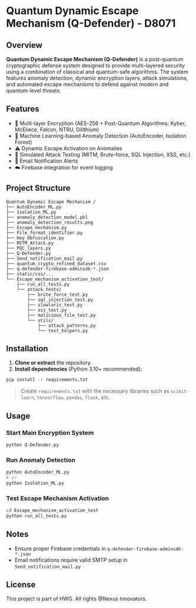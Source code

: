 
# Quantum Dynamic Escape Mechanism (Q-Defender) - D8071 

## Overview

**Quantum Dynamic Escape Mechanism (Q-Defender)** is a post-quantum cryptographic defense system designed to provide multi-layered security using a combination of classical and quantum-safe algorithms. The system features anomaly detection, dynamic encryption layers, attack simulations, and automated escape mechanisms to defend against modern and quantum-level threats.

## Features

- 🔐 Multi-layer Encryption (AES-256 + Post-Quantum Algorithms: Kyber, McEliece, Falcon, NTRU, Dilithium)
- 🤖 Machine Learning-based Anomaly Detection (AutoEncoder, Isolation Forest)
- ⚠️ Dynamic Escape Activation on Anomalies
- 🧪 Simulated Attack Testing (MITM, Brute-force, SQL Injection, XSS, etc.)
- 📧 Email Notification Alerts
- ☁️ Firebase integration for event logging

## Project Structure

```
Quantum Dynamic Escape Mechanism /
├── AutoEncoder_ML.py
├── Isolation_ML.py
├── anomaly_detection_model.pkl
├── anomaly_detection_results.png
├── Escape_mechanism.py
├── File_format_identifier.py
├── Key_Obfuscation.py
├── MITM_Attack.py
├── PQC_layers.py
├── Q-Defender.py
├── Send_notification_mail.py
├── quantum_crypto_refined_dataset.csv
├── q-defender-firebase-adminsdk-*.json
├── static/css/...
└── Escape_mechanism_activation_test/
    ├── run_all_tests.py
    └── attack_tests/
        ├── brute_force_test.py
        ├── sql_injection_test.py
        ├── slowloris_test.py
        ├── xss_test.py
        ├── malicious_file_test.py
        └── utils/
            ├── attack_patterns.py
            └── test_helpers.py
```

## Installation

1. **Clone or extract** the repository.
2. **Install dependencies** (Python 3.10+ recommended):

```bash
pip install -r requirements.txt
```

> Create `requirements.txt` with the necessary libraries such as `scikit-learn`, `tensorflow`, `pandas`, `flask`, etc.

## Usage

### Start Main Encryption System

```bash
python Q-Defender.py
```

### Run Anomaly Detection

```bash
python AutoEncoder_ML.py
# or
python Isolation_ML.py
```

### Test Escape Mechanism Activation

```bash
cd Escape_mechanism_activation_test
python run_all_tests.py
```

## Notes

- Ensure proper Firebase credentials in `q-defender-firebase-adminsdk-*.json`
- Email notifications require valid SMTP setup in `Send_notification_mail.py`

## License

This project is part of HWG. All rights @Nexus Innovators.
